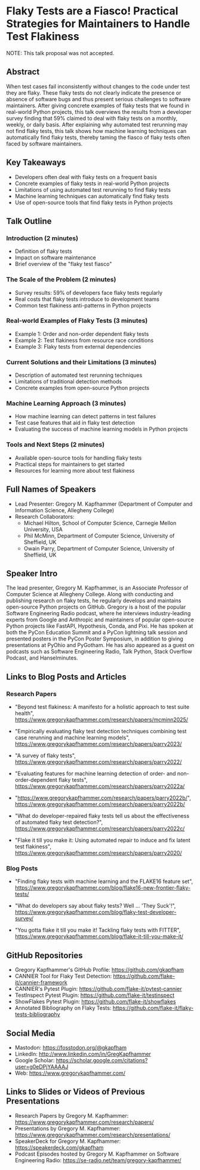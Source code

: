 # Flaky Tests are a Fiasco! Practical Strategies for Maintainers to Handle Test Flakiness

NOTE: This talk proposal was not accepted.

## Abstract

When test cases fail inconsistently without changes to the code under test they
are flaky. These flaky tests do not clearly indicate the presence or absence of
software bugs and thus present serious challenges to software maintainers. After
giving concrete examples of flaky tests that we found in real-world Python
projects, this talk overviews the results from a developer survey finding that
59% claimed to deal with flaky tests on a monthly, weekly, or daily basis. After
explaining why automated test rerunning may not find flaky tests, this talk
shows how machine learning techniques can automatically find flaky tests,
thereby taming the fiasco of flaky tests often faced by software maintainers.

## Key Takeaways

- Developers often deal with flaky tests on a frequent basis
- Concrete examples of flaky tests in real-world Python projects
- Limitations of using automated test rerunning to find flaky tests
- Machine learning techniques can automatically find flaky tests
- Use of open-source tools that find flaky tests in Python projects

## Talk Outline

### Introduction (2 minutes)

- Definition of flaky tests
- Impact on software maintenance
- Brief overview of the "flaky test fiasco"

### The Scale of the Problem (2 minutes)

- Survey results: 59% of developers face flaky tests regularly
- Real costs that flaky tests introduce to development teams
- Common test flakiness anti-patterns in Python projects

### Real-world Examples of Flaky Tests (3 minutes)

- Example 1: Order and non-order dependent flaky tests
- Example 2: Test flakiness from resource race conditions
- Example 3: Flaky tests from external dependencies

### Current Solutions and their Limitations (3 minutes)

- Description of automated test rerunning techniques
- Limitations of traditional detection methods
- Concrete examples from open-source Python projects

### Machine Learning Approach (3 minutes)

- How machine learning can detect patterns in test failures
- Test case features that aid in flaky test detection
- Evaluating the success of machine learning models in Python projects

### Tools and Next Steps (2 minutes)

- Available open-source tools for handling flaky tests
- Practical steps for maintainers to get started
- Resources for learning more about test flakiness

## Full Names of Speakers

- Lead Presenter: Gregory M. Kapfhammer (Department of Computer and Information Science, Allegheny College)
- Research Collaborators:
    - Michael Hilton, School of Computer Science, Carnegie Mellon University, USA
    - Phil McMinn, Department of Computer Science, University of Sheffield, UK
    - Owain Parry, Department of Computer Science, University of Sheffield, UK

## Speaker Intro

The lead presenter, Gregory M. Kapfhammer, is an Associate Professor of Computer
Science at Allegheny College. Along with conducting and publishing research on
flaky tests, he regularly develops and maintains open-source Python projects on
GitHub. Gregory is a host of the popular Software Engineering Radio podcast,
where he interviews industry-leading experts from Google and Anthropic and
maintainers of popular open-source Python projects like FastAPI, Hypothesis,
Conda, and Pixi. He has spoken at both the PyCon Education Summit and a PyCon
lightning talk session and presented posters in the PyCon Poster Symposium, in
addition to giving presentations at PyOhio and PyGotham. He has also appeared as
a guest on podcasts such as Software Engineering Radio, Talk Python, Stack
Overflow Podcast, and Hanselminutes.

## Links to Blog Posts and Articles

### Research Papers

- "Beyond test flakiness: A manifesto for a holistic approach to test suite
health", https://www.gregorykapfhammer.com/research/papers/mcminn2025/

- "Empirically evaluating flaky test detection techniques combining test case
rerunning and machine learning models",
https://www.gregorykapfhammer.com/research/papers/parry2023/

- "A survey of flaky tests",
https://www.gregorykapfhammer.com/research/papers/parry2022/

- "Evaluating features for machine learning detection of order- and
non-order-dependent flaky tests",
https://www.gregorykapfhammer.com/research/papers/parry2022a/

- "https://www.gregorykapfhammer.com/research/papers/parry2022b/",
https://www.gregorykapfhammer.com/research/papers/parry2022b/

- "What do developer-repaired flaky tests tell us about the effectiveness of
automated flaky test detection?",
https://www.gregorykapfhammer.com/research/papers/parry2022c/

- "Flake it till you make it: Using automated repair to induce and fix latent
test flakiness", https://www.gregorykapfhammer.com/research/papers/parry2020/

### Blog Posts

- "Finding flaky tests with machine learning and the FLAKE16 feature set",
https://www.gregorykapfhammer.com/blog/flake16-new-frontier-flaky-tests/

- "What do developers say about flaky tests? Well ... 'They Suck'!",
https://www.gregorykapfhammer.com/blog/flaky-test-developer-survey/

- "You gotta flake it till you make it! Tackling flaky tests with FITTER",
https://www.gregorykapfhammer.com/blog/flake-it-till-you-make-it/

## GitHub Repositories

- Gregory Kapfhammer's GitHub Profile: https://github.com/gkapfham
- CANNIER Tool for Flaky Test Detection: https://github.com/flake-it/cannier-framework
- CANNIER's Pytest Plugin: https://github.com/flake-it/pytest-cannier
- TestInspect Pytest Plugin: https://github.com/flake-it/testinspect
- ShowFlakes Pytest Plugin: https://github.com/flake-it/showflakes
- Annotated Bibliography on Flaky Tests: https://github.com/flake-it/flaky-tests-bibliography

## Social Media

- Mastodon: https://fosstodon.org/@gkapfham
- LinkedIn: http://www.linkedin.com/in/GregKapfhammer
- Google Scholar: https://scholar.google.com/citations?user=g0eDPjYAAAAJ
- Web: https://www.gregorykapfhammer.com/

## Links to Slides or Videos of Previous Presentations

- Research Papers by Gregory M. Kapfhammer: https://www.gregorykapfhammer.com/research/papers/
- Presentations by Gregory M. Kapfhammer: https://www.gregorykapfhammer.com/research/presentations/
- SpeakerDeck for Gregory M. Kapfhammer: https://speakerdeck.com/gkapfham
- Podcast Episodes hosted by Gregory M. Kapfhammer on Software Engineering Radio: https://se-radio.net/team/gregory-kapfhammer/

